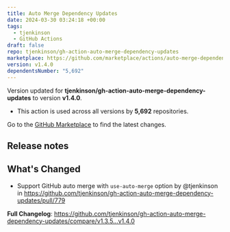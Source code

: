 ```yaml
---
title: Auto Merge Dependency Updates
date: 2024-03-30 03:24:18 +00:00
tags:
  - tjenkinson
  - GitHub Actions
draft: false
repo: tjenkinson/gh-action-auto-merge-dependency-updates
marketplace: https://github.com/marketplace/actions/auto-merge-dependency-updates
version: v1.4.0
dependentsNumber: "5,692"
---
```



Version updated for **tjenkinson/gh-action-auto-merge-dependency-updates** to version **v1.4.0**.
- This action is used across all versions by **5,692** repositories.

Go to the [GitHub Marketplace](https://github.com/marketplace/actions/auto-merge-dependency-updates) to find the latest changes.

## Release notes

<!-- Release notes generated using configuration in .github/release.yml at master -->

## What's Changed
* Support GitHub auto merge with `use-auto-merge` option by @tjenkinson in https://github.com/tjenkinson/gh-action-auto-merge-dependency-updates/pull/779


**Full Changelog**: https://github.com/tjenkinson/gh-action-auto-merge-dependency-updates/compare/v1.3.5...v1.4.0
